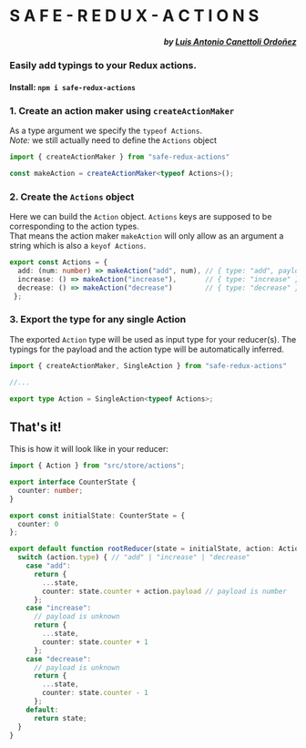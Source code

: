 # S A F E - R E D U X - A C T I O N S
##### <div align="right">by [Luis Antonio Canettoli Ordoñez](http://luisanton.io)</div>

### Easily add typings to your Redux actions.

#### Install: ```npm i safe-redux-actions```



### 1. Create an action maker using `createActionMaker`

As a type argument we specify the `typeof Actions`.  
*Note:* we still actually need to define the `Actions` object
```ts
import { createActionMaker } from "safe-redux-actions"

const makeAction = createActionMaker<typeof Actions>();

```
### 2. Create the `Actions` object

Here we can build the `Action` object. `Actions` keys are supposed to be corresponding to the action types.  
That means the action maker `makeAction` will only allow as an argument a string which is also a `keyof Actions`.


```ts
export const Actions = {
  add: (num: number) => makeAction("add", num), // { type: "add", payload: num }
  increase: () => makeAction("increase"),       // { type: "increase" }
  decrease: () => makeAction("decrease")        // { type: "decrease" }
 };
```

### 3. Export the type for any single Action
The exported `Action` type will be used as input type for your reducer(s).
The typings for the payload and the action type will be automatically inferred.


```ts
import { createActionMaker, SingleAction } from "safe-redux-actions"

//...

export type Action = SingleAction<typeof Actions>;

```

## That's it!

This is how it will look like in your reducer:

```ts
import { Action } from "src/store/actions";

export interface CounterState {
  counter: number;
}

export const initialState: CounterState = {
  counter: 0
};

export default function rootReducer(state = initialState, action: Action) {
  switch (action.type) { // "add" | "increase" | "decrease"
    case "add":
      return {
        ...state,
        counter: state.counter + action.payload // payload is number
      };
    case "increase":
      // payload is unknown
      return {
        ...state,
        counter: state.counter + 1
      };
    case "decrease":
      // payload is unknown
      return {
        ...state,
        counter: state.counter - 1
      };
    default:
      return state;
  }
}
```


